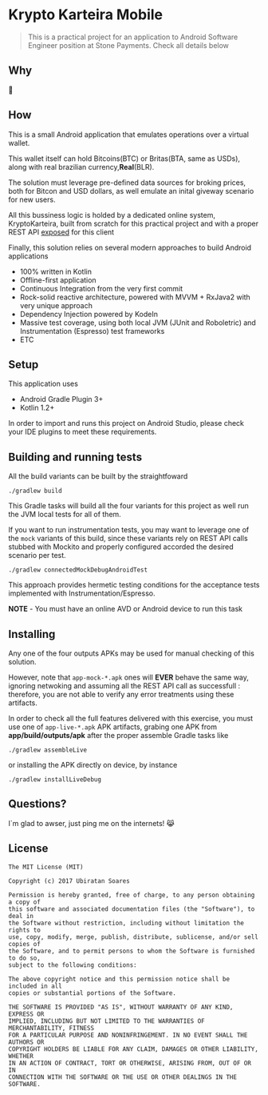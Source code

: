 # Krypto Karteira Mobile
 
> This is a practical project for an application to Android Software 
  Engineer position at Stone Payments. Check all details below

## Why

👀

## How

This is a small Android application that emulates operations over a virtual wallet.

This wallet itself can hold Bitcoins(BTC) or Britas(BTA, same as USDs), along with 
real brazilian currency,**Real**(BLR).

The solution must leverage pre-defined data sources for broking prices, both for 
Bitcon and USD dollars, as well emulate an inital giveway scenario for new users.

All this bussiness logic is holded by a dedicated online system, KryptoKarteira, 
built from scratch for this practical project and with a proper REST API 
[exposed](https://kryptokarteira.herokuapp.com/) for this client

Finally, this solution relies on several modern approaches to 
build Android applications

- 100% written in Kotlin
- Offline-first application
- Continuous Integration from the very first commit
- Rock-solid reactive architecture, powered with MVVM + RxJava2 with very unique approach
- Dependency Injection powered by KodeIn
- Massive test coverage, using both local JVM (JUnit and Roboletric) 
and Instrumentation (Espresso) test frameworks
- ETC

## Setup

This application uses
- Android Gradle Plugin 3+
- Kotlin 1.2+

In order to import and runs this project on Android Studio, please check your 
IDE plugins to meet these requirements.

## Building and running tests

All the build variants can be built by the straightfoward

```
./gradlew build
```

This Gradle tasks will build all the four variants for this project as well 
run the JVM local tests for all of them.

If you want to run instrumentation tests, you may want to leverage one of the `mock` 
variants of this build, since these variants rely on REST API calls stubbed with
Mockito and properly configured accorded the desired scenario per test.

```
./gradlew connectedMockDebugAndroidTest
```

This approach provides hermetic testing conditions for the acceptance tests 
implemented with Instrumentation/Espresso.
 
**NOTE** - You must have an online AVD or Android device to run this task

## Installing

Any one of the four outputs APKs may be used for manual checking of this solution.

However, note that `app-mock-*.apk` ones will **EVER** behave the same way, ignoring 
netwoking and assuming all the REST API call as successfull : therefore, you are 
not able to verify any error treatments using these artifacts.

In order to check all the full features delivered with this exercise, you must
use one of `app-live-*.apk` APK artifacts, grabing one APK from 
**app/build/outputs/apk** after the proper assemble Gradle tasks like

```
./gradlew assembleLive
```

or installing the APK directly on device, by instance

```
./gradlew installLiveDebug 
```

## Questions?

I`m glad to awser, just ping me on the internets! 😹

## License

```
The MIT License (MIT)

Copyright (c) 2017 Ubiratan Soares

Permission is hereby granted, free of charge, to any person obtaining a copy of
this software and associated documentation files (the "Software"), to deal in
the Software without restriction, including without limitation the rights to
use, copy, modify, merge, publish, distribute, sublicense, and/or sell copies of
the Software, and to permit persons to whom the Software is furnished to do so,
subject to the following conditions:

The above copyright notice and this permission notice shall be included in all
copies or substantial portions of the Software.

THE SOFTWARE IS PROVIDED "AS IS", WITHOUT WARRANTY OF ANY KIND, EXPRESS OR
IMPLIED, INCLUDING BUT NOT LIMITED TO THE WARRANTIES OF MERCHANTABILITY, FITNESS
FOR A PARTICULAR PURPOSE AND NONINFRINGEMENT. IN NO EVENT SHALL THE AUTHORS OR
COPYRIGHT HOLDERS BE LIABLE FOR ANY CLAIM, DAMAGES OR OTHER LIABILITY, WHETHER
IN AN ACTION OF CONTRACT, TORT OR OTHERWISE, ARISING FROM, OUT OF OR IN
CONNECTION WITH THE SOFTWARE OR THE USE OR OTHER DEALINGS IN THE SOFTWARE.
```

